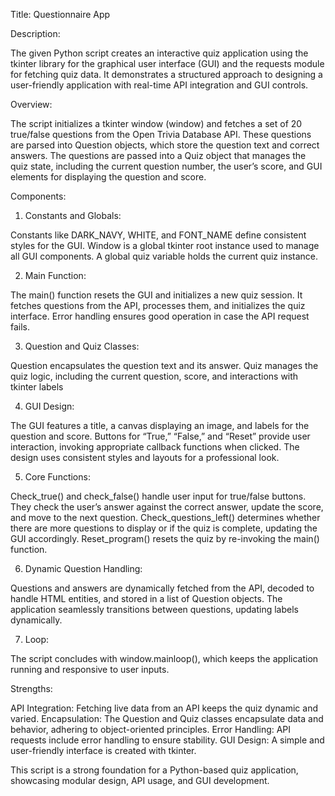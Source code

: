 Title: Questionnaire App

Description:

The given Python script creates an interactive quiz application using the tkinter library for the graphical user interface (GUI) and the requests module for fetching quiz data. It demonstrates a structured approach to designing a user-friendly application with real-time API integration and GUI controls.

Overview:

The script initializes a tkinter window (window) and fetches a set of 20 true/false questions from the Open Trivia Database API. These questions are parsed into Question objects, which store the question text and correct answers. The questions are passed into a Quiz object that manages the quiz state, including the current question number, the user’s score, and GUI elements for displaying the question and score.

Components:

1. Constants and Globals:

Constants like DARK_NAVY, WHITE, and FONT_NAME define consistent styles for the GUI.
Window is a global tkinter root instance used to manage all GUI components.
A global quiz variable holds the current quiz instance.

2. Main Function:

The main() function resets the GUI and initializes a new quiz session.
It fetches questions from the API, processes them, and initializes the quiz interface.
Error handling ensures good operation in case the API request fails.

3.	Question and Quiz Classes:

Question encapsulates the question text and its answer.
Quiz manages the quiz logic, including the current question, score, and interactions with tkinter labels

4.	GUI Design:

The GUI features a title, a canvas displaying an image, and labels for the question and score.
Buttons for “True,” “False,” and “Reset” provide user interaction, invoking appropriate callback functions when clicked.
The design uses consistent styles and layouts for a professional look.

5.	Core Functions:

Check_true() and check_false() handle user input for true/false buttons. They check the user’s answer against the correct answer, update the score, and move to the next question.
Check_questions_left() determines whether there are more questions to display or if the quiz is complete, updating the GUI accordingly.
Reset_program() resets the quiz by re-invoking the main() function.

6.	Dynamic Question Handling:

Questions and answers are dynamically fetched from the API, decoded to handle HTML entities, and stored in a list of Question objects.
The application seamlessly transitions between questions, updating labels dynamically.

7. Loop:

The script concludes with window.mainloop(), which keeps the application running and responsive to user inputs.


Strengths:

API Integration: Fetching live data from an API keeps the quiz dynamic and varied.
Encapsulation: The Question and Quiz classes encapsulate data and behavior, adhering to object-oriented principles.
Error Handling: API requests include error handling to ensure stability.
GUI Design: A simple and user-friendly interface is created with tkinter.


This script is a strong foundation for a Python-based quiz application, showcasing modular design, API usage, and GUI development.